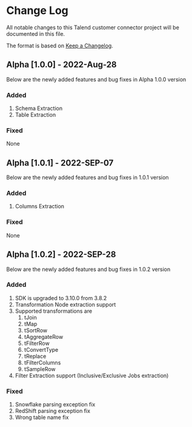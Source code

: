 # Change Log

All notable changes to this Talend customer connector project will be documented in this file.

The format is based on [Keep a Changelog](http://keepachangelog.com/).

## Alpha [1.0.0] - 2022-Aug-28

Below are the newly added features and bug fixes in Alpha 1.0.0 version

### Added
   1. Schema Extraction
   2. Table Extraction

### Fixed
   None

## Alpha [1.0.1] - 2022-SEP-07

Below are the newly added features and bug fixes in 1.0.1 version

### Added
  1. Columns Extraction

### Fixed
None

## Alpha [1.0.2] - 2022-SEP-28

Below are the newly added features and bug fixes in 1.0.2 version

### Added
1. SDK is upgraded to 3.10.0 from 3.8.2
2. Transformation Node extraction support
3. Supported transformations are
    1. tJoin
    2. tMap
    3. tSortRow
    4. tAggregateRow
    5. tFilterRow
    6. tConvertType
    7. tReplace
    8. tFilterColumns
    9. tSampleRow
4. Filter Extraction support (Inclusive/Exclusive Jobs extraction)

### Fixed
1. Snowflake parsing exception fix
2. RedShift parsing exception fix
3. Wrong table name fix



